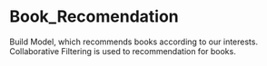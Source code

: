 # Book_Recomendation
Build Model, which recommends books according to our interests. Collaborative Filtering is used to recommendation for books.
